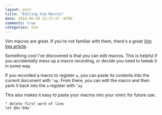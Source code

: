 ```yaml
---
layout: post
title: "Editing Vim Macros"
date: 2014-06-20 22:37:17 -0700
comments: true
categories: Vim
---
```


Vim macros are great.
If you're not familiar with them, there's a great [Vim tips article](http://vim.wikia.com/wiki/Macros).

Something cool I've discovered is that you can edit macros.
This is helpful if you accidentally mess up a macro recording, or decide you need to tweak it in some way.

If you recorded a macro to register `a`, you can paste its contents into the current document with `"ap`.
From there, you can edit the macro and then yank it back into the `a` register with `"ay`

This also makes it easy to paste your macros into your vimrc for future use.

```vim
" delete first word of line
let @d='0dw'
```